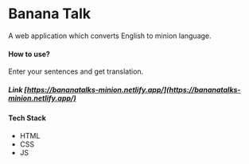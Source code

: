 # Banana Talk

A web application which converts English to minion language.

#### How to use?

Enter your sentences and get translation.
##### Link [https://bananatalks-minion.netlify.app/](https://bananatalks-minion.netlify.app/)

#### Tech Stack

* HTML
* CSS
* JS